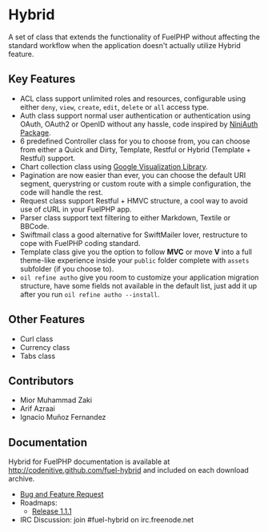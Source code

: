 # Hybrid 
A set of class that extends the functionality of FuelPHP without affecting the standard workflow when the application doesn't actually utilize Hybrid feature.

## Key Features

* ACL class support unlimited roles and resources, configurable using either `deny`, `view`, `create`, `edit`, `delete` or `all` access type.
* Auth class support normal user authentication or authentication using OAuth, OAuth2 or OpenID without any hassle, code inspired by [NinjAuth Package](https://github.com/happyninjas/fuel-ninjauth).
* 6 predefined Controller class for you to choose from, you can choose from either a Quick and Dirty, Template, Restful or Hybrid (Template + Restful) support.
* Chart collection class using [Google Visualization Library](http://code.google.com/apis/chart/).
* Pagination are now easier than ever, you can choose the default URI segment, querystring or custom route with a simple configuration, the code will handle the rest.
* Request class support Restful + HMVC structure, a cool way to avoid use of cURL in your FuelPHP app.
* Parser class support text filtering to either Markdown, Textile or BBCode.
* Swiftmail class a good alternative for SwiftMailer lover, restructure to cope with FuelPHP coding standard.
* Template class give you the option to follow **MVC** or move **V** into a full theme-like experience inside your `public` folder complete with `assets` subfolder (if you choose to).
* `oil refine autho` give you room to customize your application migration structure, have some fields not available in the default list, just add it up after you run `oil refine autho --install`.

## Other Features

* Curl class
* Currency class
* Tabs class

## Contributors

* Mior Muhammad Zaki 
* Arif Azraai
* Ignacio Muñoz Fernandez

## Documentation

Hybrid for FuelPHP documentation is available at <http://codenitive.github.com/fuel-hybrid> and included on each download archive.

* [Bug and Feature Request](https://github.com/codenitive/fuel-hybrid/issues)
* Roadmaps:
  * [Release 1.1.1](http://roadma.ps/1FS)
* IRC Discussion: join #fuel-hybrid on irc.freenode.net